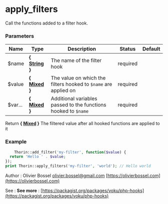 # apply_filters

Call the functions added to a filter hook.


### Parameters
Name  |  Type  |  Description  |  Status  |  Default
------------  |  ------------  |  ------------  |  ------------  |  ------------
$name  |  **{ [String](http://php.net/manual/en/language.types.string.php) }**  |  The name of the filter hook  |  required  |
$value  |  **{ [Mixed](http://php.net/manual/en/language.pseudo-types.php#language.types.mixed) }**  |  The value on which the filters hooked to `$name` are applied on  |  required  |
$var...  |  **{ [Mixed](http://php.net/manual/en/language.pseudo-types.php#language.types.mixed) }**  |  Additional variables passed to the functions hooked to `$name`  |  required  |

Return **{ [Mixed](http://php.net/manual/en/language.pseudo-types.php#language.types.mixed) }** The filtered value after all hooked functions are applied to it

### Example
```php
	Thorin::add_filter('my-filter', function($value) {
  return 'Hello ' . $value;
});
print Thorin::apply_filters('my-filter', 'world'); // Hello world
```
Author : Olivier Bossel [olivier.bossel@gmail.com](mailto:olivier.bossel@gmail.com) [https://olivierbossel.com](https://olivierbossel.com)

See : **See more** : [https://packagist.org/packages/voku/php-hooks](https://packagist.org/packages/voku/php-hooks)
